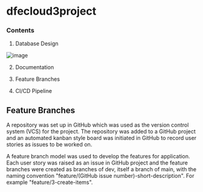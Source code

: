 # dfecloud3project

### Contents

1. Database Design

![image](https://user-images.githubusercontent.com/21013217/158126146-f4792994-240d-4a5b-b9bf-6fe81fc8cfc3.png)


2. Documentation

3. Feature Branches

4. CI/CD Pipeline

## Feature Branches
A repository was set up in GitHub which was used as the version control system (VCS) for the project.  The repository was added to a GitHub project and an automated kanban style board was initiated in GitHub to record user stories as issues to be worked on.

A feature branch model was used to develop the features for application.  Each user story was raised as an issue in GitHub project and the feature branches were created as branches of dev, itself a branch of main, with the naming convention "feature/(GitHub issue number)-short-description".  For example "feature/3-create-items".

